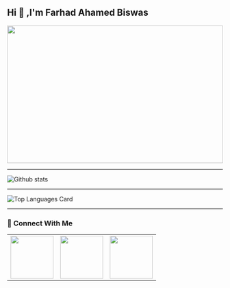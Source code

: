 ## Hi 👋 ,I'm Farhad Ahamed Biswas

<!--
**farhad06/farhad06** is a ✨ _special_ ✨ repository because its `README.md` (this file) appears on your GitHub profile.

Here are some ideas to get you started:

- 🔭 I’m currently working on ...
- 🌱 I’m currently learning ...
- 👯 I’m looking to collaborate on ...
- 🤔 I’m looking for help with ...
- 💬 Ask me about ...
- 📫 How to reach me: ...
- 😄 Pronouns: ...
- ⚡ Fun fact: ...
-->

<img src="https://miro.medium.com/max/1024/1*IfOx-GQtB6eyjaBWqFRe5A.png" height='320' width='100%' >
<hr>

![Github stats](https://github-readme-stats.vercel.app/api?username=farhad06&theme=chartreuse-dark&show_icons=true&count_private=true)

<hr>

![Top Languages Card](https://github-readme-stats.vercel.app/api/top-langs/?username=farhad06&layout=compact)

<hr>

### 🤝 Connect With Me
<table>
  <tr>
    <td><a href="https://www.linkedin.com/in/farhadahamed/" ><img src="https://upload.wikimedia.org/wikipedia/commons/thumb/f/f8/LinkedIn_icon_circle.svg/2048px-LinkedIn_icon_circle.svg.png" width="100" ></a></td>
    <td><a href="mailto: farhadahamed06@gmail.com" ><img src="https://1000logos.net/wp-content/uploads/2021/05/Gmail-logo.png" width="100" ></a></td>
    <td><a href="https://www.hackerrank.com/fa_ahamed134" ><img src="https://upload.wikimedia.org/wikipedia/commons/4/40/HackerRank_Icon-1000px.png" width="100" ></a></td>
  </tr>
</table>  
  
  
  
  
  


